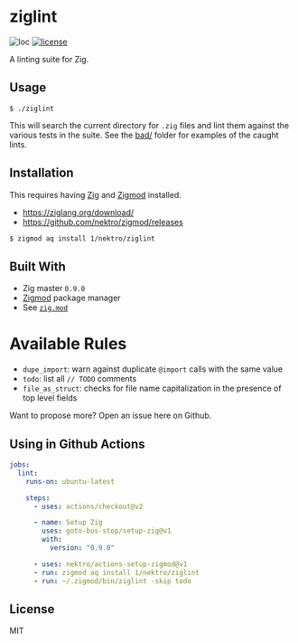 # ziglint
![loc](https://sloc.xyz/github/nektro/ziglint)
[![license](https://img.shields.io/github/license/nektro/ziglint.svg)](https://github.com/nektro/ziglint/blob/master/LICENSE)

A linting suite for Zig.

## Usage
```
$ ./ziglint
```

This will search the current directory for `.zig` files and lint them against the various tests in the suite. See the [bad/](./bad/) folder for examples of the caught lints.

## Installation
This requires having [Zig](https://ziglang.org) and [Zigmod](https://github.com/nektro/zigmod) installed.

- https://ziglang.org/download/
- https://github.com/nektro/zigmod/releases

```sh
$ zigmod aq install 1/nektro/ziglint
```

## Built With
- Zig master `0.9.0`
- [Zigmod](https://github.com/nektro/zigmod) package manager
- See [`zig.mod`](./zig.mod)

# Available Rules
- `dupe_import`: warn against duplicate `@import` calls with the same value
- `todo`: list all `// TODO` comments
- `file_as_struct`: checks for file name capitalization in the presence of top level fields

Want to propose more? Open an issue here on Github.

## Using in Github Actions
```yml
jobs:
  lint:
    runs-on: ubuntu-latest

    steps:
      - uses: actions/checkout@v2

      - name: Setup Zig
        uses: goto-bus-stop/setup-zig@v1
        with:
          version: "0.9.0"

      - uses: nektro/actions-setup-zigmod@v1
      - run: zigmod aq install 1/nektro/ziglint
      - run: ~/.zigmod/bin/ziglint -skip todo
```

## License
MIT
